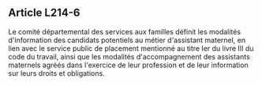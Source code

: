 ## Article L214-6

Le comité départemental des services aux familles définit les modalités d'information des candidats
potentiels au métier d'assistant maternel, en lien avec le service public de placement mentionné au titre Ier du
livre III du code du travail, ainsi que les modalités d'accompagnement des assistants maternels agréés dans
l'exercice de leur profession et de leur information sur leurs droits et obligations.

